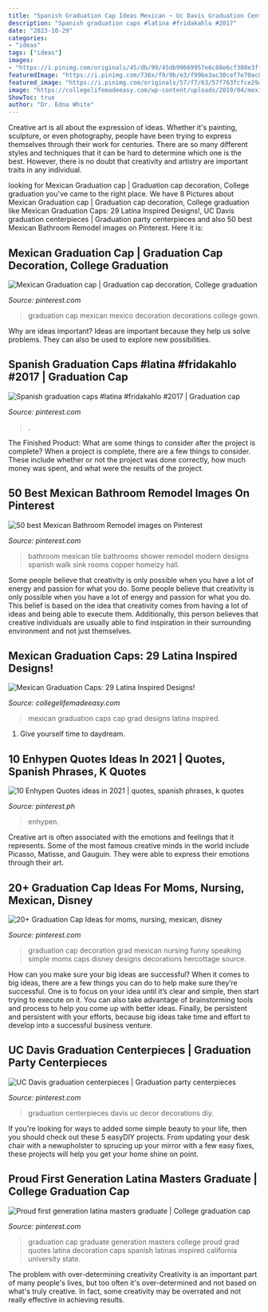 ```yaml
---
title: "Spanish Graduation Cap Ideas Mexican ~ Uc Davis Graduation Centerpieces"
description: "Spanish graduation caps #latina #fridakahlo #2017"
date: "2023-10-29"
categories:
- "ideas"
tags: ["ideas"]
images:
- "https://i.pinimg.com/originals/45/db/99/45db99669957e6c88e6cf380e3ff04a4.jpg"
featuredImage: "https://i.pinimg.com/736x/f9/9b/e3/f99be3ac30cef7e70ac8af582ba2b3de.jpg"
featured_image: "https://i.pinimg.com/originals/57/f7/63/57f763fcfce29afeb9d4205deaa36344.jpg"
image: "https://collegelifemadeeasy.com/wp-content/uploads/2019/04/mexican-grad-cap-9.png"
ShowToc: true
author: "Dr. Edna White"
---
```



Creative art is all about the expression of ideas. Whether it's painting, sculpture, or even photography, people have been trying to express themselves through their work for centuries. There are so many different styles and techniques that it can be hard to determine which one is the best. However, there is no doubt that creativity and artistry are important traits in any individual.

	

		
looking for Mexican Graduation cap | Graduation cap decoration, College graduation you've came to the right place. We have 8 Pictures about Mexican Graduation cap | Graduation cap decoration, College graduation like Mexican Graduation Caps: 29 Latina Inspired Designs!, UC Davis graduation centerpieces | Graduation party centerpieces and also 50 best Mexican Bathroom Remodel images on Pinterest. Here it is:
		
    
## Mexican Graduation Cap | Graduation Cap Decoration, College Graduation

<img loading=lazy src="https://i.pinimg.com/736x/f9/9b/e3/f99be3ac30cef7e70ac8af582ba2b3de.jpg" onerror="this.onerror=null;this.src='https://tse3.mm.bing.net/th?id=OIP.3s8JtsdwvQfIK8UVOxMgVwHaJ3&amp;pid=15.1';" alt="Mexican Graduation cap | Graduation cap decoration, College graduation">

_Source: pinterest.com_

>graduation cap mexican mexico decoration decorations college gown. 

	

Why are ideas important?
Ideas are important because they help us solve problems. They can also be used to explore new possibilities.

    
## Spanish Graduation Caps #latina #fridakahlo #2017 | Graduation Cap

<img loading=lazy src="https://i.pinimg.com/originals/d3/3d/42/d33d427624a516e1bb9758fff693c403.jpg" onerror="this.onerror=null;this.src='https://tse1.mm.bing.net/th?id=OIP.yWmRhMF6uRlr7Z4eWyrPUwHaJ4&amp;pid=15.1';" alt="Spanish graduation caps #latina #fridakahlo #2017 | Graduation cap">

_Source: pinterest.com_

>. 

	

The Finished Product: What are some things to consider after the project is complete?
When a project is complete, there are a few things to consider. These include whether or not the project was done correctly, how much money was spent, and what were the results of the project.

    
## 50 Best Mexican Bathroom Remodel Images On Pinterest

<img loading=lazy src="https://s-media-cache-ak0.pinimg.com/736x/0b/d4/75/0bd47518ee10d006a96f39bec829e145--hall-bathroom-tile-bathrooms.jpg" onerror="this.onerror=null;this.src='https://tse4.mm.bing.net/th?id=OIP._jEU-3k2_GqDyAGVE1xc7wHaLH&amp;pid=15.1';" alt="50 best Mexican Bathroom Remodel images on Pinterest">

_Source: pinterest.com_

>bathroom mexican tile bathrooms shower remodel modern designs spanish walk sink rooms copper homeizy hall. 

	

Some people believe that creativity is only possible when you have a lot of energy and passion for what you do.
Some people believe that creativity is only possible when you have a lot of energy and passion for what you do. This belief is based on the idea that creativity comes from having a lot of ideas and being able to execute them. Additionally, this person believes that creative individuals are usually able to find inspiration in their surrounding environment and not just themselves.

    
## Mexican Graduation Caps: 29 Latina Inspired Designs!

<img loading=lazy src="https://collegelifemadeeasy.com/wp-content/uploads/2019/04/mexican-grad-cap-9.png" onerror="this.onerror=null;this.src='https://tse4.mm.bing.net/th?id=OIP.ORFD5c-vStm7yXzoJXMgNwHaHa&amp;pid=15.1';" alt="Mexican Graduation Caps: 29 Latina Inspired Designs!">

_Source: collegelifemadeeasy.com_

>mexican graduation caps cap grad designs latina inspired. 

	

1. Give yourself time to daydream.

    
## 10 Enhypen Quotes Ideas In 2021 | Quotes, Spanish Phrases, K Quotes

<img loading=lazy src="https://i.pinimg.com/474x/60/7f/ac/607facfe22f471dd51dce16beaf56d31.jpg" onerror="this.onerror=null;this.src='https://tse4.mm.bing.net/th?id=OIP.d1o9EGkXb9ad5qVH5He3JQAAAA&amp;pid=15.1';" alt="10 Enhypen Quotes ideas in 2021 | quotes, spanish phrases, k quotes">

_Source: pinterest.ph_

>enhypen. 

	

Creative art is often associated with the emotions and feelings that it represents. Some of the most famous creative minds in the world include Picasso, Matisse, and Gauguin. They were able to express their emotions through their art.

    
## 20+ Graduation Cap Ideas For Moms, Nursing, Mexican, Disney

<img loading=lazy src="https://i.pinimg.com/736x/44/bc/24/44bc24ca2807961ad695d0de930a276a.jpg" onerror="this.onerror=null;this.src='https://tse2.mm.bing.net/th?id=OIP.azeipf2iluafz272ZfJ5JAHaJO&amp;pid=15.1';" alt="20+ Graduation Cap Ideas for moms, nursing, mexican, disney">

_Source: pinterest.com_

>graduation cap decoration grad mexican nursing funny speaking simple moms caps disney designs decorations hercottage source. 

	

How can you make sure your big ideas are successful?
When it comes to big ideas, there are a few things you can do to help make sure they’re successful. One is to focus on your idea until it’s clear and simple, then start trying to execute on it. You can also take advantage of brainstorming tools and process to help you come up with better ideas. Finally, be persistent and persistent with your efforts, because big ideas take time and effort to develop into a successful business venture.

    
## UC Davis Graduation Centerpieces | Graduation Party Centerpieces

<img loading=lazy src="https://i.pinimg.com/originals/45/db/99/45db99669957e6c88e6cf380e3ff04a4.jpg" onerror="this.onerror=null;this.src='https://tse2.mm.bing.net/th?id=OIP.XmVVdkQk5N-jHOSFWEcc3QHaFj&amp;pid=15.1';" alt="UC Davis graduation centerpieces | Graduation party centerpieces">

_Source: pinterest.com_

>graduation centerpieces davis uc decor decorations diy. 

	

If you're looking for ways to added some simple beauty to your life, then you should check out these 5 easyDIY projects. From updating your desk chair with a newupholster to sprucing up your mirror with a few easy fixes, these projects will help you get your home shine on point.

    
## Proud First Generation Latina Masters Graduate | College Graduation Cap

<img loading=lazy src="https://i.pinimg.com/originals/57/f7/63/57f763fcfce29afeb9d4205deaa36344.jpg" onerror="this.onerror=null;this.src='https://tse4.mm.bing.net/th?id=OIP.i6dYx9tZCRlrs-MOnuMfjQHaJ4&amp;pid=15.1';" alt="Proud first generation latina masters graduate | College graduation cap">

_Source: pinterest.com_

>graduation cap graduate generation masters college proud grad quotes latina decoration caps spanish latinas inspired california university state. 

	

The problem with over-determining creativity
Creativity is an important part of many people's lives, but too often it's over-determined and not based on what's truly creative. In fact, some creativity may be overrated and not really effective in achieving results.

